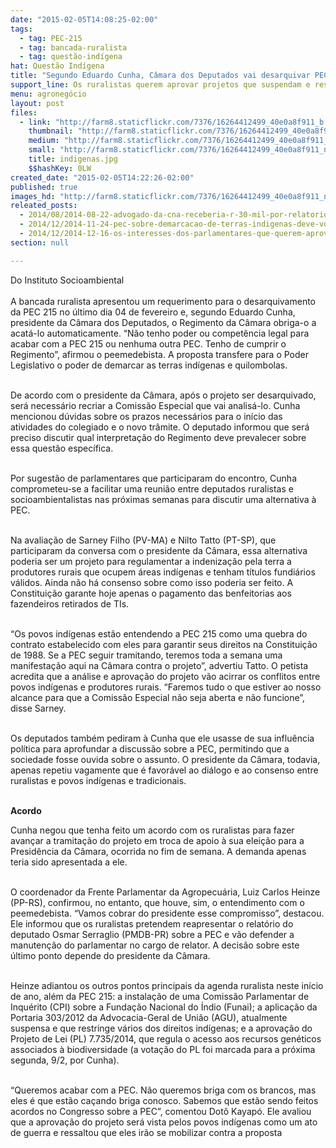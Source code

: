 ```yaml
---
date: "2015-02-05T14:08:25-02:00"
tags:
  - tag: PEC-215
  - tag: bancada-ruralista
  - tag: questão-indígena
hat: Questão Indígena
title: "Segundo Eduardo Cunha, Câmara dos Deputados vai desarquivar PEC 215 "
support_line: Os ruralistas querem aprovar projetos que suspendam e restrinjam vários direitos indígenas.
menu: agronegócio
layout: post
files:
  - link: "http://farm8.staticflickr.com/7376/16264412499_40e0a8f911_b.jpg"
    thumbnail: "http://farm8.staticflickr.com/7376/16264412499_40e0a8f911_t.jpg"
    medium: "http://farm8.staticflickr.com/7376/16264412499_40e0a8f911_z.jpg"
    small: "http://farm8.staticflickr.com/7376/16264412499_40e0a8f911_n.jpg"
    title: indigenas.jpg
    $$hashKey: 0LW
created_date: "2015-02-05T14:22:26-02:00"
published: true
images_hd: "http://farm8.staticflickr.com/7376/16264412499_40e0a8f911_n.jpg"
releated_posts:
  - 2014/08/2014-08-22-advogado-da-cna-receberia-r-30-mil-por-relatorio-da-pec-215-denuncia-mpf.md
  - 2014/12/2014-11-24-pec-sobre-demarcacao-de-terras-indigenas-deve-voltar-a-tona-em-2015.md
  - 2014/12/2014-12-16-os-interesses-dos-parlamentares-que-querem-aprovar-a-pec-215.md
section: null

---
```

<p>Do Instituto Socioambiental<br />
<br />
A bancada ruralista apresentou um requerimento para o desarquivamento da PEC 215 no &uacute;ltimo dia 04 de fevereiro&nbsp;e, segundo Eduardo Cunha, presidente da C&acirc;mara dos Deputados, o Regimento da C&acirc;mara obriga-o a acat&aacute;-lo automaticamente. &ldquo;N&atilde;o tenho poder ou compet&ecirc;ncia legal para acabar com a PEC 215 ou nenhuma outra PEC. Tenho de cumprir o Regimento&rdquo;, afirmou o peemedebista. A proposta transfere para o Poder Legislativo o poder de demarcar as terras ind&iacute;genas e quilombolas.&nbsp;</p>

<p><br />
De acordo com o presidente da C&acirc;mara, ap&oacute;s o projeto ser desarquivado, ser&aacute; necess&aacute;rio recriar a Comiss&atilde;o Especial que vai analis&aacute;-lo. Cunha mencionou d&uacute;vidas sobre os prazos necess&aacute;rios para o in&iacute;cio das atividades do colegiado e o novo tr&acirc;mite. O deputado informou que ser&aacute; preciso discutir qual interpreta&ccedil;&atilde;o do Regimento deve prevalecer sobre essa quest&atilde;o espec&iacute;fica.</p>

<p><br />
Por sugest&atilde;o de parlamentares que participaram do encontro, Cunha comprometeu-se a facilitar uma reuni&atilde;o entre deputados ruralistas e socioambientalistas nas pr&oacute;ximas semanas para discutir uma alternativa &agrave; PEC.</p>

<p><br />
Na avalia&ccedil;&atilde;o de Sarney Filho (PV-MA) e Nilto Tatto (PT-SP), que participaram da conversa com o presidente da C&acirc;mara, essa alternativa poderia ser um projeto para regulamentar a indeniza&ccedil;&atilde;o pela terra a produtores rurais que ocupem &aacute;reas ind&iacute;genas e tenham t&iacute;tulos fundi&aacute;rios v&aacute;lidos. Ainda n&atilde;o h&aacute; consenso sobre como isso poderia ser feito. A Constitui&ccedil;&atilde;o garante hoje apenas o pagamento das benfeitorias aos fazendeiros retirados de TIs.</p>

<p><br />
&ldquo;Os povos ind&iacute;genas est&atilde;o entendendo a PEC 215 como uma quebra do contrato estabelecido com eles para garantir seus direitos na Constitui&ccedil;&atilde;o de 1988. Se a PEC seguir tramitando, teremos toda a semana uma manifesta&ccedil;&atilde;o aqui na C&acirc;mara contra o projeto&rdquo;, advertiu Tatto. O petista acredita que a an&aacute;lise e aprova&ccedil;&atilde;o do projeto v&atilde;o acirrar os conflitos entre povos ind&iacute;genas e produtores rurais. &ldquo;Faremos tudo o que estiver ao nosso alcance para que a Comiss&atilde;o Especial n&atilde;o seja aberta e n&atilde;o funcione&rdquo;, disse Sarney.</p>

<p><br />
Os deputados tamb&eacute;m pediram &agrave; Cunha que ele usasse de sua influ&ecirc;ncia pol&iacute;tica para aprofundar a discuss&atilde;o sobre a PEC, permitindo que a sociedade fosse ouvida sobre o assunto. O presidente da C&acirc;mara, todavia, apenas repetiu vagamente que &eacute; favor&aacute;vel ao di&aacute;logo e ao consenso entre ruralistas e povos ind&iacute;genas e tradicionais.</p>

<p><br />
<strong>Acordo</strong></p>

<p>Cunha negou que tenha feito um acordo com os ruralistas para fazer avan&ccedil;ar a tramita&ccedil;&atilde;o do projeto em troca de apoio &agrave; sua elei&ccedil;&atilde;o para a Presid&ecirc;ncia da C&acirc;mara, ocorrida no fim de semana. A demanda apenas teria sido apresentada a ele.</p>

<p><br />
O coordenador da Frente Parlamentar da Agropecu&aacute;ria, Luiz Carlos Heinze (PP-RS), confirmou, no entanto, que houve, sim, o entendimento com o peemedebista. &ldquo;Vamos cobrar do presidente esse compromisso&rdquo;, destacou. Ele informou que os ruralistas pretendem reapresentar o relat&oacute;rio do deputado Osmar Serraglio (PMDB-PR) sobre a PEC e v&atilde;o defender a manuten&ccedil;&atilde;o do parlamentar no cargo de relator. A decis&atilde;o sobre este &uacute;ltimo ponto depende do presidente da C&acirc;mara.</p>

<p><br />
Heinze adiantou os outros pontos principais da agenda ruralista neste in&iacute;cio de ano, al&eacute;m da PEC 215: a instala&ccedil;&atilde;o de uma Comiss&atilde;o Parlamentar de Inqu&eacute;rito (CPI) sobre a Funda&ccedil;&atilde;o Nacional do &Iacute;ndio (Funai); a aplica&ccedil;&atilde;o da Portaria 303/2012 da Advocacia-Geral de Uni&atilde;o (AGU), atualmente suspensa e que restringe v&aacute;rios dos direitos ind&iacute;genas; e a aprova&ccedil;&atilde;o do Projeto de Lei (PL) 7.735/2014, que regula o acesso aos recursos gen&eacute;ticos associados &agrave; biodiversidade (a vota&ccedil;&atilde;o do PL foi marcada para a pr&oacute;xima segunda, 9/2, por Cunha).</p>

<p><br />
&ldquo;Queremos acabar com a PEC. N&atilde;o queremos briga com os brancos, mas eles &eacute; que est&atilde;o ca&ccedil;ando briga conosco. Sabemos que est&atilde;o sendo feitos acordos no Congresso sobre a PEC&rdquo;, comentou Dot&ocirc; Kayap&oacute;. Ele avaliou que a aprova&ccedil;&atilde;o do projeto ser&aacute; vista pelos povos ind&iacute;genas como um ato de guerra e ressaltou que eles ir&atilde;o se mobilizar contra a proposta</p>
